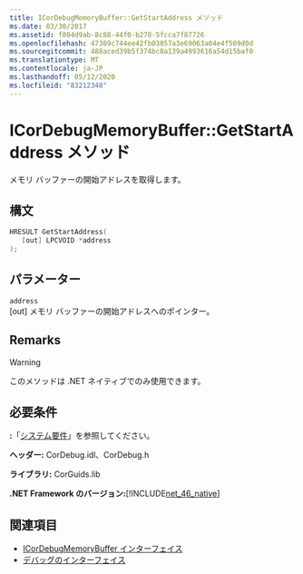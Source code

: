 ```yaml
---
title: ICorDebugMemoryBuffer::GetStartAddress メソッド
ms.date: 03/30/2017
ms.assetid: f804d9ab-8c88-44f0-b278-5fcca7f87726
ms.openlocfilehash: 47369c744ee42fb03857a3e69063a04e4f509d0d
ms.sourcegitcommit: 488aced39b5f374bc0a139a4993616a54d15baf0
ms.translationtype: MT
ms.contentlocale: ja-JP
ms.lasthandoff: 05/12/2020
ms.locfileid: "83212348"
---
```

# <a name="icordebugmemorybuffergetstartaddress-method"></a>ICorDebugMemoryBuffer::GetStartAddress メソッド
メモリ バッファーの開始アドレスを取得します。  
  
## <a name="syntax"></a>構文  
  
```cpp  
HRESULT GetStartAddress(  
   [out] LPCVOID *address  
);  
```  
  
## <a name="parameters"></a>パラメーター  
 `address`  
 [out] メモリ バッファーの開始アドレスへのポインター。  
  
## <a name="remarks"></a>Remarks  
  
> [!WARNING]
> このメソッドは .NET ネイティブでのみ使用できます。  
  
## <a name="requirements"></a>必要条件  
 **:**「[システム要件](../../get-started/system-requirements.md)」を参照してください。  
  
 **ヘッダー:** CorDebug.idl、CorDebug.h  
  
 **ライブラリ:** CorGuids.lib  
  
 **.NET Framework のバージョン:**[!INCLUDE[net_46_native](../../../../includes/net-46-native-md.md)]  
  
## <a name="see-also"></a>関連項目

- [ICorDebugMemoryBuffer インターフェイス](icordebugmemorybuffer-interface.md)
- [デバッグのインターフェイス](debugging-interfaces.md)
